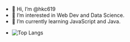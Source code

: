 - 👋 Hi, I’m @hkc619
- 👀 I’m interested in Web Dev and Data Science.
- 🌱 I’m currently learning JavaScript and Java.
- <!--
- 💞️ I’m looking to collaborate on ...
- 📫 How to reach me 
-->
<!---
hkc619/hkc619 is a ✨ special ✨ repository because its `README.md` (this file) appears on your GitHub profile.
You can click the Preview link to take a look at your changes.
--->
![Top Langs](https://github-readme-stats.vercel.app/api/top-langs/?username=hkc619&layout=compact&theme=vue)
